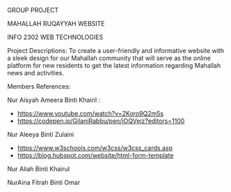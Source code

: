 GROUP PROJECT

MAHALLAH RUQAYYAH WEBSITE

INFO 2302 WEB TECHNOLOGIES

Project Descriptions:
To create a user-friendly and informative website with a sleek design for our Mahallah community that will serve as
the online platform for new residents to get the latest information regarding Mahallah news and activities.

Members References: 

Nur Aisyah Ameera Binti Khairil :

- https://www.youtube.com/watch?v=2Koro9Q2m5s
- https://codepen.io/GilaniRabbu/pen/jOQVejz?editors=1100

Nur Aleeya Binti Zulaini 
- https://www.w3schools.com/w3css/w3css_cards.asp
- https://blog.hubspot.com/website/html-form-template

Nur Aliah Binti Khairul

NurAina Fitrah Binti Omar


